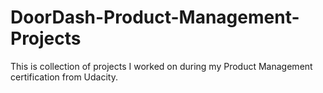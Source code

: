 # DoorDash-Product-Management-Projects
This is collection of projects I worked on during my Product Management certification from Udacity. 
